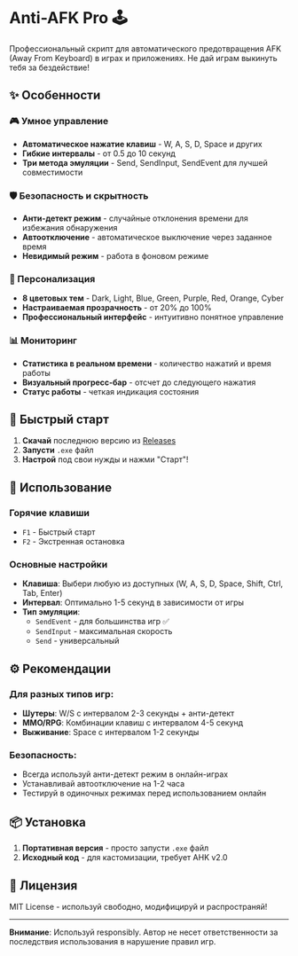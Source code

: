 # Anti-AFK Pro 🕹️

Профессиональный скрипт для автоматического предотвращения AFK (Away From Keyboard) в играх и приложениях. Не дай играм выкинуть тебя за бездействие!

## ✨ Особенности

### 🎮 Умное управление
- **Автоматическое нажатие клавиш** - W, A, S, D, Space и других
- **Гибкие интервалы** - от 0.5 до 10 секунд
- **Три метода эмуляции** - Send, SendInput, SendEvent для лучшей совместимости

### 🛡️ Безопасность и скрытность
- **Анти-детект режим** - случайные отклонения времени для избежания обнаружения
- **Автоотключение** - автоматическое выключение через заданное время
- **Невидимый режим** - работа в фоновом режиме

### 🎨 Персонализация
- **8 цветовых тем** - Dark, Light, Blue, Green, Purple, Red, Orange, Cyber
- **Настраиваемая прозрачность** - от 20% до 100%
- **Профессиональный интерфейс** - интуитивно понятное управление

### 📊 Мониторинг
- **Статистика в реальном времени** - количество нажатий и время работы
- **Визуальный прогресс-бар** - отсчет до следующего нажатия
- **Статус работы** - четкая индикация состояния

## 🚀 Быстрый старт

1. **Скачай** последнюю версию из [Releases](https://github.com/Komilon/Anti-AFK-Script/releases)
2. **Запусти** `.exe` файл
3. **Настрой** под свои нужды и нажми "Старт"!

## 🎯 Использование

### Горячие клавиши
- `F1` - Быстрый старт
- `F2` - Экстренная остановка

### Основные настройки
- **Клавиша**: Выбери любую из доступных (W, A, S, D, Space, Shift, Ctrl, Tab, Enter)
- **Интервал**: Оптимально 1-5 секунд в зависимости от игры
- **Тип эмуляции**: 
  - `SendEvent` - для большинства игр ✅
  - `SendInput` - максимальная скорость
  - `Send` - универсальный

## ⚙️ Рекомендации

### Для разных типов игр:
- **Шутеры**: W/S с интервалом 2-3 секунды + анти-детект
- **MMO/RPG**: Комбинации клавиш с интервалом 4-5 секунд
- **Выживание**: Space с интервалом 1-2 секунды

### Безопасность:
- Всегда используй анти-детект режим в онлайн-играх
- Устанавливай автоотключение на 1-2 часа
- Тестируй в одиночных режимах перед использованием онлайн

## 📦 Установка

1. **Портативная версия** - просто запусти `.exe` файл
2. **Исходный код** - для кастомизации, требует AHK v2.0

## 📄 Лицензия

MIT License - используй свободно, модифицируй и распространяй!

---

**Внимание**: Используй responsibly. Автор не несет ответственности за последствия использования в нарушение правил игр.
